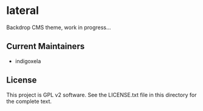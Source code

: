 # lateral

Backdrop CMS theme, work in progress...

## Current Maintainers

- indigoxela

## License

This project is GPL v2 software. See the LICENSE.txt file in this directory for the complete text.
